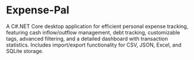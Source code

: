 # Expense-Pal
A C#.NET Core desktop application for efficient personal expense tracking, featuring cash inflow/outflow management, debt tracking, customizable tags, advanced filtering, and a detailed dashboard with transaction statistics. Includes import/export functionality for CSV, JSON, Excel, and SQLite storage.
